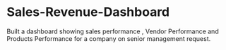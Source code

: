 # Sales-Revenue-Dashboard
Built a dashboard showing sales performance , Vendor Performance and Products Performance for a company on senior management request.
